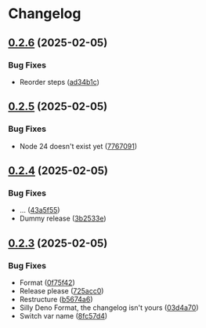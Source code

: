 # Changelog

## [0.2.6](https://github.com/LeviSchuck/tiny-cbor/compare/v0.2.5...v0.2.6) (2025-02-05)


### Bug Fixes

* Reorder steps ([ad34b1c](https://github.com/LeviSchuck/tiny-cbor/commit/ad34b1c211cf32958f16a9fd4bdd2833169839fc))

## [0.2.5](https://github.com/LeviSchuck/tiny-cbor/compare/v0.2.4...v0.2.5) (2025-02-05)


### Bug Fixes

* Node 24 doesn't exist yet ([7767091](https://github.com/LeviSchuck/tiny-cbor/commit/7767091d6380b82771a4e14857f075c1e203a345))

## [0.2.4](https://github.com/LeviSchuck/tiny-cbor/compare/v0.2.3...v0.2.4) (2025-02-05)


### Bug Fixes

* ... ([43a5f55](https://github.com/LeviSchuck/tiny-cbor/commit/43a5f55479ea276c9d31c1a2d1fbf65de54cf340))
* Dummy release ([3b2533e](https://github.com/LeviSchuck/tiny-cbor/commit/3b2533e44fede9e0adf98f66aa01e1f6acce7fd9))

## [0.2.3](https://github.com/LeviSchuck/tiny-cbor/compare/0.2.2...v0.2.3) (2025-02-05)


### Bug Fixes

* Format ([0f75f42](https://github.com/LeviSchuck/tiny-cbor/commit/0f75f427bf6aac367e3f3561d55406da75290fa3))
* Release please ([725acc0](https://github.com/LeviSchuck/tiny-cbor/commit/725acc04bc575aa643e788ff75153cda489abc30))
* Restructure ([b5674a6](https://github.com/LeviSchuck/tiny-cbor/commit/b5674a685f43db20b0c3db04ee868d3d25bb011d))
* Silly Deno Format, the changelog isn't yours ([03d4a70](https://github.com/LeviSchuck/tiny-cbor/commit/03d4a7000f22edde908a451ac8b23e97fc1642b5))
* Switch var name ([8fc57d4](https://github.com/LeviSchuck/tiny-cbor/commit/8fc57d45fd39b69982e80bd8ee64a79b92c6662b))

